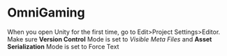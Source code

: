 # OmniGaming

When you open Unity for the first time, go to Edit>Project Settings>Editor. Make sure **Version Control** Mode is set to *Visible Meta Files* and **Asset Serialization** Mode is set to Force Text
